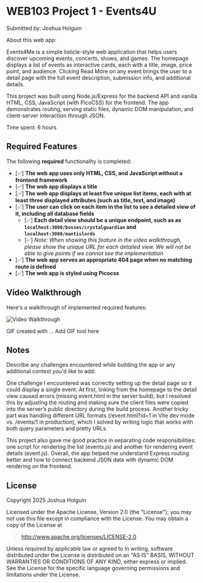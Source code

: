 # WEB103 Project 1 - Events4U

Submitted by: Joshua Holguin

About this web app:

Events4Me is a simple listicle-style web application that helps users discover upcoming events, concerts, shows, and games. The homepage displays a list of events as interactive cards, each with a title, image, price point, and audience. Clicking Read More on any event brings the user to a detail page with the full event description, submission info, and additional details.

This project was built using Node.js/Express for the backend API and vanilla HTML, CSS, JavaScript (with PicoCSS) for the frontend. The app demonstrates routing, serving static files, dynamic DOM manipulation, and client-server interaction through JSON.

Time spent: 6 hours

## Required Features

The following **required** functionality is completed:

<!-- Make sure to check off completed functionality below -->

- [✅] **The web app uses only HTML, CSS, and JavaScript without a frontend framework**
- [✅] **The web app displays a title**
- [✅] **The web app displays at least five unique list items, each with at least three displayed attributes (such as title, text, and image)**
- [✅] **The user can click on each item in the list to see a detailed view of it, including all database fields**
  - [✅] **Each detail view should be a unique endpoint, such as as `localhost:3000/bosses/crystalguardian` and `localhost:3000/mantislords`**
  - [✅] _Note: When showing this feature in the video walkthrough, please show the unique URL for each detailed view. We will not be able to give points if we cannot see the implementation_
- [✅] **The web app serves an appropriate 404 page when no matching route is defined**
- [✅] **The web app is styled using Picocss**

## Video Walkthrough

Here's a walkthrough of implemented required features:

<img src='http://i.imgur.com/link/to/your/gif/file.gif' title='Video Walkthrough' width='' alt='Video Walkthrough' />

<!-- Replace this with whatever GIF tool you used! -->

GIF created with ... Add GIF tool here

<!-- Recommended tools:
[Kap](https://getkap.co/) for macOS
[ScreenToGif](https://www.screentogif.com/) for Windows
[peek](https://github.com/phw/peek) for Linux. -->

## Notes

Describe any challenges encountered while building the app or any additional context you'd like to add:

One challenge I encountered was correctly setting up the detail page so it could display a single event. At first, linking from the homepage to the detail view caused errors (missing event.html in the server build), but I resolved this by adjusting the routing and making sure the client files were copied into the server’s public directory during the build process. Another tricky part was handling different URL formats (/event.html?id=1 in Vite dev mode vs. /events/1 in production), which I solved by writing logic that works with both query parameters and pretty URLs.

This project also gave me good practice in separating code responsibilities: one script for rendering the list (events.js) and another for rendering event details (event.js). Overall, the app helped me understand Express routing better and how to connect backend JSON data with dynamic DOM rendering on the frontend.

## License

Copyright 2025 Joshua Holguin

Licensed under the Apache License, Version 2.0 (the "License"); you may not use this file except in compliance with the License. You may obtain a copy of the License at

> http://www.apache.org/licenses/LICENSE-2.0

Unless required by applicable law or agreed to in writing, software distributed under the License is distributed on an "AS IS" BASIS, WITHOUT WARRANTIES OR CONDITIONS OF ANY KIND, either express or implied. See the License for the specific language governing permissions and limitations under the License.
